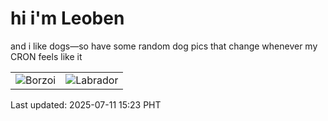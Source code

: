 # hi i'm Leoben

and i like dogs—so have some random dog pics that change whenever my CRON feels like it

|  |  |
|--------|----------|
| ![Borzoi](https://random-dog-vercel.vercel.app/api/random-borzoi?v=1752218601) | ![Labrador](https://random-dog-vercel.vercel.app/api/random-labrador?v=1752218601) |

Last updated: 2025-07-11 15:23 PHT
